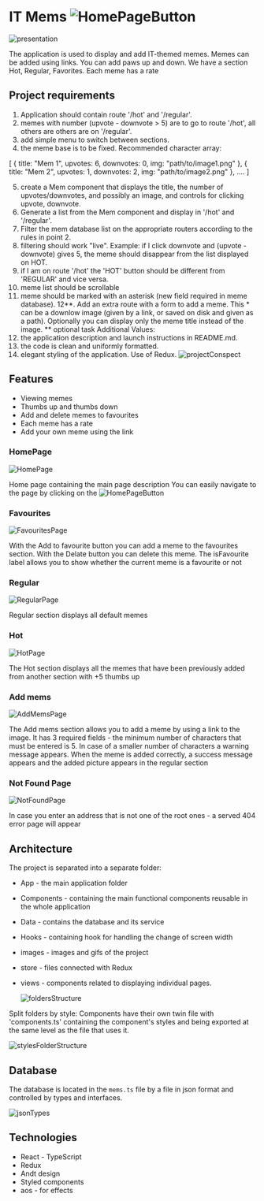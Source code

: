 # IT Mems ![HomePageButton](./src/images/HomePageButton.PNG)

![presentation](./src/images/presentation.gif)

The application is used to display and add IT-themed memes. Memes can be added using links. You can add paws up and down. We have a section Hot, Regular, Favorites. Each meme has a rate

## Project requirements

1. Application should contain route '/hot' and '/regular'.
2. memes with number (upvote - downvote > 5) are to go to route '/hot', all others are
   others are on '/regular'.
3. add simple menu to switch between sections.
4. the meme base is to be fixed. Recommended character array:

[
{
title: "Mem 1",
upvotes: 6,
downvotes: 0,
img: "path/to/image1.png"
},
{
title: "Mem 2",
upvotes: 1,
downvotes: 2,
img: "path/to/image2.png"
},
....
]

5. create a Mem component that displays the title, the number of upvotes/downvotes, and possibly an image,
   and controls for clicking upvote, downvote.
6. Generate a list from the Mem component and display in '/hot' and '/regular'.
7. Filter the mem database list on the appropriate routers according to the rules in point 2.
8. filtering should work "live". Example: if I click downvote and (upvote - downvote)
   gives 5, the meme should disappear from the list displayed on HOT.
9. if I am on route '/hot' the 'HOT' button should be different from 'REGULAR' and
   vice versa.
10. meme list should be scrollable
11. meme should be marked with an asterisk (new field required in meme database).
    12**. Add an extra route with a form to add a meme.
    This \* can be a downlow image (given by a link, or saved on disk and given
    as a path). Optionally you can display only the meme title instead of the image.
    ** optional task
    Additional Values:
12. the application description and launch instructions in README.md.
13. the code is clean and uniformly formatted.
14. elegant styling of the application.
    Use of Redux.
    ![projectConspect](./src/images/projectConspect.PNG)

## Features

- Viewing memes
- Thumbs up and thumbs down
- Add and delete memes to favourites
- Each meme has a rate
- Add your own meme using the link

### HomePage

![HomePage](./src/images/HomePage.gif)

Home page containing the main page description
You can easily navigate to the page by clicking on the
![HomePageButton](./src/images/HomePageButton.PNG)

### Favourites

![FavouritesPage](./src/images/FavouritesPage.gif)

With the Add to favourite button you can add a meme to the favourites section. With the Delate button you can delete this meme. The isFavourite label allows you to show whether the current meme is a favourite or not

### Regular

![RegularPage](./src/images/RegularPage.gif)

Regular section displays all default memes

### Hot

![HotPage](./src/images/HotPage.gif)

The Hot section displays all the memes that have been previously added from another section with +5 thumbs up

### Add mems

![AddMemsPage](./src/images/AddMemsPage.gif)

The Add mems section allows you to add a meme by using a link to the image. It has 3 required fields - the minimum number of characters that must be entered is 5. In case of a smaller number of characters a warning message appears. When the meme is added correctly, a success message appears and the added picture appears in the regular section

### Not Found Page

![NotFoundPage](./src/images/NotFoundPage.gif)

In case you enter an address that is not one of the root ones - a served 404 error page will appear

## Architecture

The project is separated into a separate folder:

- App - the main application folder
- Components - containing the main functional components reusable in the whole application
- Data - contains the database and its service
- Hooks - containing hook for handling the change of screen width
- images - images and gifs of the project
- store - files connected with Redux
- views - components related to displaying individual pages.

  ![foldersStructure](./src/images/foldersStructure.PNG)

Split folders by style:
Components have their own twin file with 'components.ts' containing the component's styles and being exported at the same level as the file that uses it.

![stylesFolderStructure](./src/images/stylesFolderStructure.PNG)

## Database

The database is located in the `mems.ts` file
by a file in json format and controlled by types and interfaces.

![jsonTypes](./src/images/jsonTypes.PNG)

## Technologies

- React - TypeScript
- Redux
- Andt design
- Styled components
- aos - for effects
